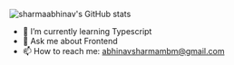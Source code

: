 ![sharmaabhinav's GitHub stats](https://github-readme-stats.vercel.app/api?username=sharmaabhinav&show_icons=true&count_private=true)

- 🌱 I’m currently learning Typescript
- 💬 Ask me about Frontend
- 📫 How to reach me: abhinavsharmambm@gmail.com
